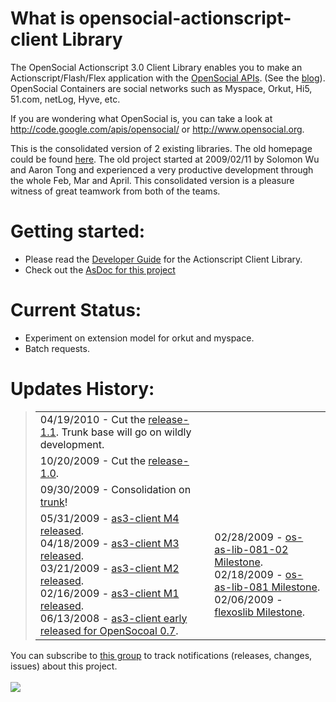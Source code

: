 # What is opensocial-actionscript-client Library #

The OpenSocial Actionscript 3.0 Client Library enables you to make an Actionscript/Flash/Flex application with the <a href='http://code.google.com/apis/opensocial/'>OpenSocial APIs</a>. (See the <a href='http://blog.opensocial.org/2009/06/new-addition-to-opensocial-family.html'>blog</a>).  OpenSocial Containers are social networks such as Myspace, Orkut, Hi5, 51.com, netLog, Hyve, etc.
<p>
If you are wondering what OpenSocial is, you can take a look at <a href='http://code.google.com/apis/opensocial/'>http://code.google.com/apis/opensocial/</a> or <a href='http://www.opensocial.org'>http://www.opensocial.org</a>.<br>
<p>
This is the consolidated version of 2 existing libraries.  The old homepage could be found <a href='http://code.google.com/p/opensocial-actionscript-client/wiki/Old_HomePage'>here</a>.  The old project started at 2009/02/11 by Solomon Wu and Aaron Tong and experienced a very productive development through the whole Feb, Mar and April.  This consolidated version is a pleasure witness of great teamwork from both of the teams.<br>
<p>

<h1>Getting started:</h1>
<ul>
<li>
Please read the <a href='http://opensocial-actionscript-client.googlecode.com/svn/trunk/doc/index.html'>Developer Guide</a> for the Actionscript Client Library.</li>
<li>Check out the <a href='http://opensocial-actionscript-client.googlecode.com/svn/trunk/doc/asdoc/index.html'>AsDoc for this project</a></li>
</ul>

<h1>Current Status:</h1>
<ul>
<li>Experiment on extension model for orkut and myspace.</li>
<li>Batch requests.</li>
</ul>

<h1>Updates History:</h1>
<blockquote><table width='620'><tbody>
<tr><td><div>04/19/2010 - Cut the <a href='http://opensocial-actionscript-client.googlecode.com/svn/tags/release-1.1/'>release-1.1</a>. Trunk base will go on wildly development.</div></td></tr>
<tr><td><div>10/20/2009 - Cut the <a href='http://opensocial-actionscript-client.googlecode.com/svn/tags/release-1.0/'>release-1.0</a>.</div></td></tr>
<tr><td><div>09/30/2009 - Consolidation on <a href='http://opensocial-actionscript-client.googlecode.com/svn/trunk/'>trunk</a>!</div></td></tr>
<tr><td width='60%'>
<div>05/31/2009 - <a href='http://opensocial-actionscript-client.googlecode.com/svn/tags/legacy-as3-client/2009-05-31-0.8-M4/'>as3-client M4 released</a>.</div>
<div>04/18/2009 - <a href='http://opensocial-actionscript-client.googlecode.com/svn/tags/legacy-as3-client/2009-04-18-0.8-M3/'>as3-client M3 released</a>.</div>
<div>03/21/2009 - <a href='http://opensocial-actionscript-client.googlecode.com/svn/tags/legacy-as3-client/2009-03-21-0.8-M2/'>as3-client M2 released</a>.</div>
<div>02/16/2009 - <a href='http://opensocial-actionscript-client.googlecode.com/svn/tags/legacy-as3-client/2009-02-16-0.8-M1/'>as3-client M1 released</a>.</div>
<div>06/13/2008 - <a href='http://opensocial-actionscript-client.googlecode.com/svn/tags/legacy-as3-client/2008-06-13-0.7/'>as3-client early released for OpenSocoal 0.7</a>.</div>
</td>
<td width='40%'>
<div>02/28/2009 - <a href='http://opensocial-actionscript-client.googlecode.com/svn/tags/legacy-actionscript-client/os-as-lib-081-02/'>os-as-lib-081-02 Milestone</a>.</div>
<div>02/18/2009 - <a href='http://opensocial-actionscript-client.googlecode.com/svn/tags/legacy-actionscript-client/os-as-lib-081/'>os-as-lib-081 Milestone</a>.</div>
<div>02/06/2009 - <a href='http://opensocial-actionscript-client.googlecode.com/svn/tags/legacy-actionscript-client/flexoslib/'>flexoslib Milestone</a>.</div>
</td>
</tr>
</tbody>
</table></blockquote>

<div>You can subscribe to <a href='http://groups.google.com/group/opensocial-actionscript-client'>this group</a> to track notifications (releases, changes, issues) about this project. </div>

<br>
<img src='http://lh6.ggpht.com/_ld_XV-ezlpI/SRvUkWGpi-I/AAAAAAAAAIU/_IGWN2boVtI/social-network-clients-300px.png'>